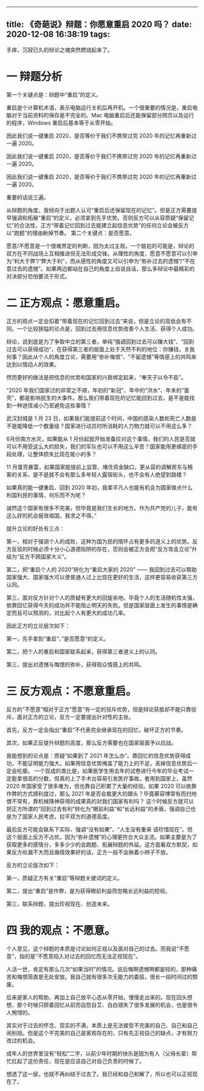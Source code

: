 
---
title: 《奇葩说》辩题：你愿意重启 2020 吗？
date: 2020-12-08 16:38:19
tags:
---

手痒，沉寂已久的辩论之魂突然燃烧起来了。

# 一 辩题分析

第一个关键点是：辩题中“重启”的定义。

重启是个计算机术语，表示电脑运行关机后再开机。一个很重要的情况是，重启电脑对于当前资料的保存是不完全的。Mac 电脑重启后还能保留部分网页以及运行的程序，Windows 重启后基本等于从零开始。

因此我们说一键重启 2020，是否等价于我们不携带过完 2020 年的记忆再重新过一遍 2020。

因此我们说一键重启 2020，是否等价于我们不携带过完 2020 年的记忆再重新过一遍 2020。

因此我们说一键重启 2020，是否等价于我们不携带过完 2020 年的记忆再重新过一遍 2020。

重要的话说三遍。

从辩题的角度，我倾向于出题人认可“重启后还保留现在的记忆”。但是正方需要提早强调和拓展“重启”的定义，必须拿到先手优势。否则反方可以从容质疑“保留记忆”的合法性，正方“带着记忆回到过去能建立起信息优势”的任何立论会被反方以“跑题”的理由断掉节奏。
第二个关键点：是否愿意。

愿意/不愿意是一个很难界定的判断，因为太过主观。一个尴尬的可能是，辩论的双方在不同战场上互相推进但无法形成交锋。从理性的角度，愿意不愿意可以引申为“利大于弊”/“弊大于利”，而从感性的角度又可以引申为“弥补过去的遗憾”/“不在意过去的遗憾”。如果两边都站在自己的角度上自说自话，那么多辩论中最精彩的对决部分恐怕要流于形式。

# 二 正方观点：愿意重启。

正方的观点一定会扣着“带着现在的记忆回到过去”来说，但是立论的高低会有不同。一个比较狭隘的论点是，回到过去用信息优势改善个人生活、获得个人成功。

辩论，说到底是为了争取中立的第三者。单纯“强调回到过去可以赚大钱”、“回到过去可以获得成功”，在获得第三者的层面上处于天然不利的地位：你赚钱，关我何事？因此从个人的角度立论，需要用“弥补悔恨”、“不留遗憾”等情感上的共鸣来达到以情动人的效果。

然而更好的做法是把信息的优势和国家的兴衰绑定起来，“奉天子以令不臣”。

“2020 年我们国家过的非常之不顺，年初的“新冠”、年中的“洪水”、年末的“蛋壳”，都是影响民生的大事件。那么我们带着现在的记忆能回到过去，是不是能找到一种途径减小乃至避免这些事情？

武汉封城是 1 月 23 日，如果我们能提前这个时间，中国的感染人数和死亡人数是不是能降低一个数量级？国家进行动员时所消耗的人力物力就可以不用这么多？

6月份南方水灾，如果能从 1 月份起就开始准备应对这个事情，我们的人民是否就可以不用受这么大的损失，我们的军队也可以不用这么辛苦？国家能用更缜密的手段处理，让整体损失比现在能小的多？

11 月蛋壳暴雷，如果国家能提前上监管、堵住资金缺口，更从容的调解房东与租客的关系，是不是就不会有那么多年轻人露宿街头，也不会有人绝望到跳楼？

如果真的能一键重启、回到 2020 年初，我辈平凡人也能有机会为国家做点什么利国利民的事情，何乐而不为呢？

诚然这个国家有很多不完美，但毕竟是我们生长的地方。作为共产党的儿子，能有这么好的机会报效祖国，我求之不得。”

提升立论的好处有三点：

第一，相对于强调个人的成败，这种为国为民的情怀占有更多的道义上的优势。反方反驳的时候必须十分小心道德陷阱的存在，否则会被正方会把“反方攻击立论”升级为“反方不顾国家大义”。

第二，把“重启个人的 2020”转化为“重启大家的 2020” —— 我回到过去可以帮助国家强大、国家强大可以使普通人过上比现在更好的生活，这样更容易收获第三方认同。

第三，面对反方针对个人的质疑有更大的回旋余地。毕竟个人的生活随机性太强，依靠回忆获得今天的成功并不能阻止明天的失败。但是国家层面上发生的事情是确定而且可以预测的，对比起个人有更大的成功几率。

因此正方的立论层次如下：

第一，先手拿到”重启“、”是否愿意“的定义。

第二，把个人的重启和国家联系起来，获得第三者道义上的认同。

第三，提出对遗憾与悔恨的弥补，获得观众情感上的共鸣。

# 三 反方观点：不愿意重启。

反方的“不愿意”相对于正方”愿意“有一定的驳斥优势，但是辩论获胜却不能只靠驳斥。面对正方的立论，反方一定要提出针对性的主张。

首先，反方一定会指出”重启“不代表完全继承现在的回忆，破坏正方的节奏。

其次，如果正反提升辩题的高度，那么反方需要也在国家层面予以应战。

我能想到的论点是：质疑“如果到了 2021 年怎么办”。靠回忆的信息优势获得成功，不能证明能力强大。如果用信息优势掩盖了能力上的不足，丢掉信息优势后一定会吃瘪。
一个现成的类比是，如果医学生用去年的试卷进行今年的毕业考试一定能拿很高的分数，但真的上了手术台容易引发医疗事故。套用到国家上，虽然 2020 年国家受了很多难为，但也靠自己积累了大量的经验。如果 2020 可以依靠作弊的方式顺利度过，那么 2021 年是否会栽更大的跟头？毕竟慕容博常有而扫地僧不常有，靠机械降神获得的成果真的对我们国家有利吗？
这个时候反方就可以把正方所谓的“回到过去有利”转化为”眼前利益“和”长远利益”的矛盾，强调自己也是为了国家人民考虑，拉平双方的道德高度。

最后反方可能会联系下实际、强调“没有如果”、“人生没有重来 请珍惜现在”。但这个层面上反方不占优，因为“弥补遗憾”的心理更符合大众主流。如果主要是为了获取更多的感情分，多多少少的会跑题、拓展辩题的外延。这方面看双方默契，如果反方纰漏不大而且煽情效果好的话，正方一般不会揪着小辫子不放。

反方的立论层次如下：

第一，质疑正方有关“重启”等辩题关键词的定义。

第二，提出“重启”是作弊，是为获得眼前利益而忽略长远利益的短视。

第三，联系辩题，提出珍视现在、创造未来。

# 四 我的观点：不愿意。

个人意见，这个辩题的本质是讨论如何正视以及面对自己的过去。而我说“不愿意”，指的是“不愿意陷入对过去的回忆而无法正视现在”。

人活一世，肯定有那么几次“如果当时”的情况。说后悔啊遗憾啊都是轻的，那种痛苦和悔恨简直是无处安放。我自己就有很多次无能力的委屈，很长一段时间过的颓废。

后来是家人的帮助、再加上自己放平心态从零开始，慢慢走出来的。现在回头想想，那个时候只顾着回忆从前而自怨自艾、白白错失了很多发展的机会，也是很令人惋惜的。

其实对于过去的怀念、现实的不满，本质上是无法接受不完美的自己、自己和自己闹别扭。但是这个不完美的自己是客观存在的，只有先正视自己的缺点，才有努力改过的机会。

成年人的世界里没有“轻松”二字，以前少年时期的快乐是因为有人（父母长辈）帮忙扛起了这份责任，现在是应该自己对自己负责的时候了。

想透了这一层，也就不再纠结于过去了。我已经和自己和解了，所以也可以正视现在了。